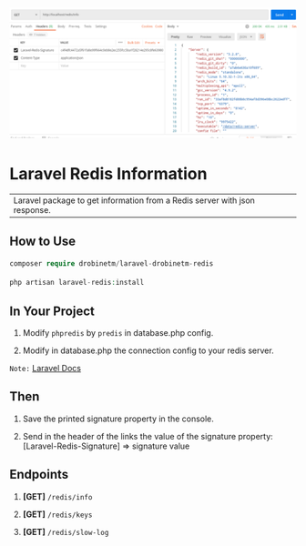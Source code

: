<h1 align="center">
  <br>
  <img src="https://github.com/drobinetm/laravel-drobinetm-redis/blob/main/drobinetm/laravel-redis/src/public/assets/2021-05-09_15-28.png?raw=true" alt="laravel-redis.png">
  <br>
</h1>

# Laravel Redis Information

<table>
  <tr>
    <td>  
      Laravel package to get information from a Redis server with json response.
    </td>
  </tr>
</table>

## How to Use

```php
composer require drobinetm/laravel-drobinetm-redis

php artisan laravel-redis:install
```

## In Your Project 

1. Modify `phpredis` by `predis` in database.php config.

2. Modify in database.php the connection config to your redis server.

`Note:` [Laravel Docs](https://laravel.com/docs/8.x/redis#predis)

## Then

1. Save the printed signature property in the console.

2. Send in the header of the links the value of the signature property: 
[Laravel-Redis-Signature] => signature value

## Endpoints

1. **[GET]** `/redis/info`

2. **[GET]** `/redis/keys`

3. **[GET]** `/redis/slow-log`
